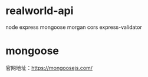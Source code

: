# realworld-api
node express mongoose morgan cors express-validator

# mongoose
官网地址：https://mongoosejs.com/
